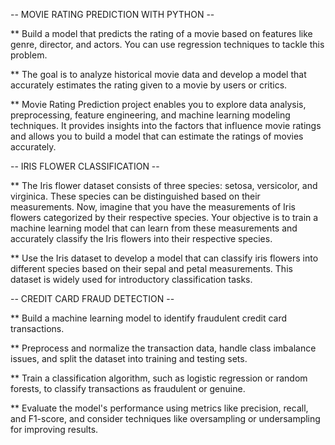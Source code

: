 -- MOVIE RATING PREDICTION WITH PYTHON --

**  Build a model that predicts the rating of a movie based on
    features like genre, director, and actors. You can use regression
    techniques to tackle this problem.
    
**  The goal is to analyze historical movie data and develop a model
    that accurately estimates the rating given to a movie by users or
    critics.
    
**  Movie Rating Prediction project enables you to explore data
    analysis, preprocessing, feature engineering, and machine
    learning modeling techniques. It provides insights into the factors
    that influence movie ratings and allows you to build a model that
    can estimate the ratings of movies accurately.
    
--  IRIS FLOWER CLASSIFICATION --

**  The Iris flower dataset consists of three species: setosa, versicolor,
    and virginica. These species can be distinguished based on their
    measurements. Now, imagine that you have the measurements
    of Iris flowers categorized by their respective species. Your
    objective is to train a machine learning model that can learn from
    these measurements and accurately classify the Iris flowers into
    their respective species.

**  Use the Iris dataset to develop a model that can classify iris
    flowers into different species based on their sepal and petal
    measurements. This dataset is widely used for introductory
    classification tasks.
    
--  CREDIT CARD FRAUD DETECTION --

**  Build a machine learning model to identify fraudulent credit card
    transactions.

**  Preprocess and normalize the transaction data, handle class
    imbalance issues, and split the dataset into training and testing sets.

**  Train a classification algorithm, such as logistic regression or random
    forests, to classify transactions as fraudulent or genuine.

**  Evaluate the model's performance using metrics like precision, recall,
    and F1-score, and consider techniques like oversampling or
    undersampling for improving results.
 
